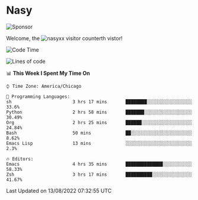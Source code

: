 # Nasy

<!--
<p align="center">
<img height="200" src="https://github-readme-stats.vercel.app/api?username=nasyxx&count_private=true&show_icons=true&theme=dracula&include_all_commits=true"/>
<img height="200" src="https://github-readme-stats.vercel.app/api/top-langs/?username=nasyxx&theme=dracula&hide=html,jupyter+notebook&count_private=true&show_icons=true"/>
</p>

  
----------------
-->

![Sponsor](https://img.shields.io/static/v1.svg?label=Sponsor&message=%E2%9D%A4&logo=GitHub&style=flat&color=pink)
 
Welcome, the ![nasyxx visitor counter](https://count.getloli.com/get/@nasyxx?theme=rule34)th vistor!
 
<!--START_SECTION:waka-->
![Code Time](http://img.shields.io/badge/Code%20Time-2%2C554%20hrs%2043%20mins-blue)

![Lines of code](https://img.shields.io/badge/From%20Hello%20World%20I%27ve%20Written-5%20Million%20lines%20of%20code-blue)

📊 **This Week I Spent My Time On** 

```text
⌚︎ Time Zone: America/Chicago

💬 Programming Languages: 
sh                       3 hrs 17 mins       ████████░░░░░░░░░░░░░░░░░   33.6% 
Python                   2 hrs 58 mins       ███████░░░░░░░░░░░░░░░░░░   30.49% 
Org                      2 hrs 25 mins       ██████░░░░░░░░░░░░░░░░░░░   24.84% 
Bash                     50 mins             ██░░░░░░░░░░░░░░░░░░░░░░░   8.62% 
Emacs Lisp               13 mins             ░░░░░░░░░░░░░░░░░░░░░░░░░   2.3%

🔥 Editors: 
Emacs                    4 hrs 35 mins       ██████████████░░░░░░░░░░░   58.33% 
Zsh                      3 hrs 17 mins       ██████████░░░░░░░░░░░░░░░   41.67%

```


 Last Updated on 13/08/2022 07:32:55 UTC
<!--END_SECTION:waka-->

<!-- ![visitors](https://visitor-badge.laobi.icu/badge?page_id=nasyxx.nasyxx) -->
